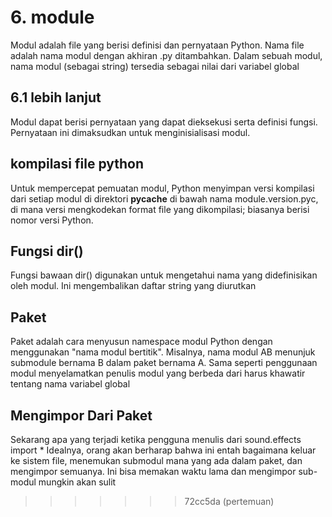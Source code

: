 # 6. module
Modul adalah file yang berisi definisi dan pernyataan Python. Nama file adalah nama modul dengan akhiran .py ditambahkan. Dalam sebuah modul, nama modul (sebagai string) tersedia sebagai nilai dari variabel global
## 6.1 lebih lanjut
Modul dapat berisi pernyataan yang dapat dieksekusi serta definisi fungsi. Pernyataan ini dimaksudkan untuk menginisialisasi modul.
## kompilasi file python
Untuk mempercepat pemuatan modul, Python menyimpan versi kompilasi dari setiap modul di direktori __pycache__ di bawah nama module.version.pyc, di mana versi mengkodekan format file yang dikompilasi; biasanya berisi nomor versi Python. 
## Fungsi dir()
Fungsi bawaan dir() digunakan untuk mengetahui nama yang didefinisikan oleh modul. Ini mengembalikan daftar string yang diurutkan
## Paket
Paket adalah cara menyusun namespace modul Python dengan menggunakan "nama modul bertitik". Misalnya, nama modul AB menunjuk submodule bernama B dalam paket bernama A. Sama seperti penggunaan modul menyelamatkan penulis modul yang berbeda dari harus khawatir tentang nama variabel global 
## Mengimpor  Dari Paket
Sekarang apa yang terjadi ketika pengguna menulis dari sound.effects import * Idealnya, orang akan berharap bahwa ini entah bagaimana keluar ke sistem file, menemukan submodul mana yang ada dalam paket, dan mengimpor semuanya. Ini bisa memakan waktu lama dan mengimpor sub-modul mungkin akan sulit
>>>>>>> 72cc5da (pertemuan)
